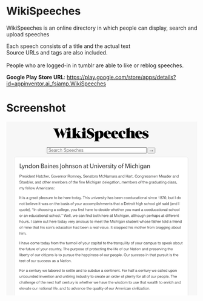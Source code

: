 # WikiSpeeches

WikiSpeeches is an online directory in which people can display, search and upload speeches<br>

Each speech consists of a title and the actual text<br>
Source URLs and tags are also included.<br><br>
People who are logged-in in tumblr are able to like or reblog speeches.

<b>Google Play Store URL</b>: https://play.google.com/store/apps/details?id=appinventor.ai_fsiamp.WikiSpeeches<br>

# Screenshot

![alt tag](https://raw.githubusercontent.com/EntityAPPS/wikispeeches/main/screenshot.png)
